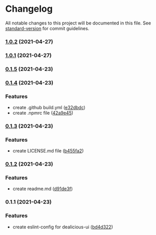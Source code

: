 # Changelog

All notable changes to this project will be documented in this file. See [standard-version](https://github.com/conventional-changelog/standard-version) for commit guidelines.

### [1.0.2](https://github.com/dealicious-inc/eslint-config/compare/v1.0.1...v1.0.2) (2021-04-27)

### [1.0.1](https://github.com/dealicious-inc/eslint-config/compare/v0.1.5...v1.0.1) (2021-04-27)

### [0.1.5](https://github.com/deali-web/eslint-config/compare/v0.1.4...v0.1.5) (2021-04-23)

### [0.1.4](https://github.com/deali-web/eslint-config/compare/v0.1.3...v0.1.4) (2021-04-23)


### Features

* create .github build.yml ([e32dbdc](https://github.com/deali-web/eslint-config/commit/e32dbdc865edf439eb5775e27b9bcdb98506ad66))
* create .npmrc file ([42a9e45](https://github.com/deali-web/eslint-config/commit/42a9e45d1243b658402e9bf611d2e3526e7020ba))

### [0.1.3](https://github.com/deali-web/eslint-config/compare/v0.1.2...v0.1.3) (2021-04-23)


### Features

* create LICENSE.md file ([b455fa2](https://github.com/deali-web/eslint-config/commit/b455fa2f82f3a360b0aba1240f6bf986d65d1742))

### [0.1.2](https://github.com/deali-web/eslint-config/compare/v0.1.1...v0.1.2) (2021-04-23)


### Features

* create readme.md ([d91de3f](https://github.com/deali-web/eslint-config/commit/d91de3fdda91713f3c2ecbc140bf49c2f865d1b6))

### 0.1.1 (2021-04-23)


### Features

* create eslint-config for dealicious-ui ([bd4d322](https://github.com/deali-web/eslint-config/commit/bd4d3229c10be7323fb807d6c4aae49c5ba3db10))
